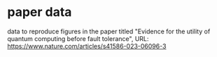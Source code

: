 # paper data
data to reproduce figures in the paper titled "Evidence for the utility of quantum computing before fault tolerance", URL: https://www.nature.com/articles/s41586-023-06096-3
